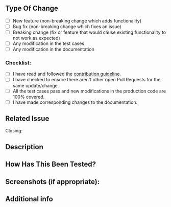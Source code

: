 ## Type Of Change

- [ ] New feature (non-breaking change which adds functionality)
- [ ] Bug fix (non-breaking change which fixes an issue)
- [ ] Breaking change (fix or feature that would cause existing functionality to not work as expected)
- [ ] Any modification in the test cases
- [ ] Any modification in the documentation

### Checklist:

- [ ] I have read and followed the [contribution guideline](https://github.com/axem-solutions/.github/blob/main/CONTRIBUTING.md).
- [ ] I have checked to ensure there aren't other open Pull Requests for the same update/change.
- [ ] All the test cases pass and new modifications in the production code are 100% covered.
- [ ] I have made corresponding changes to the documentation.

## Related Issue
Closing: 

<!--- Please link the related issue under "Closing". -->
<!--- This project only accepts pull requests related to open issues -->
<!--- If suggesting a new feature or change, please discuss it in an issue first -->
<!--- If fixing a bug, there should be an issue describing it with steps to reproduce -->

## Description
<!--- Describe your changes in detail. List any dependencies that are required for this change.-->

## How Has This Been Tested?
<!--- Please describe in detail how you tested your changes. -->
<!--- Include details of your testing environment, and the tests you ran to -->
<!--- See how your change affects other areas of the code, etc. -->
<!--- Remove this section if you didn't make any changes in the code. -->

## Screenshots (if appropriate):
<!--- Remove this section if not applicable. -->

## Additional info
<!--- Add any other context or information about the issue here. -->
<!--- Remove this section if not applicable. -->

